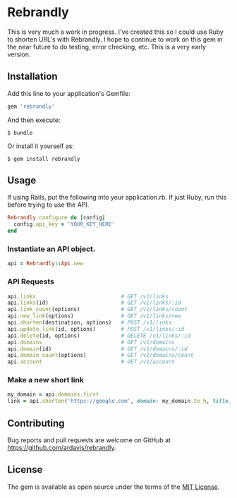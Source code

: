 # Rebrandly

This is very much a work in progress. I've created this so I could use Ruby to
shorten URL's with Rebrandly. I hope to continue to work on this gem in the near
future to do testing, error checking, etc. This is a very early version.

## Installation

Add this line to your application's Gemfile:

```ruby
gem 'rebrandly'
```

And then execute:

    $ bundle

Or install it yourself as:

    $ gem install rebrandly

## Usage

If using Rails, put the following into your application.rb. If just Ruby,
run this before trying to use the API.

```ruby
Rebrandly.configure do |config|
  config.api_key = 'YOUR_KEY_HERE'
end
```

### Instantiate an API object.

```ruby
api = Rebrandly::Api.new
```

### API Requests

```ruby
api.links                           # GET /v1/links
api.links(id)                       # GET /v1/links/:id
api.link_count(options)             # GET /v1/links/count
api.new_link(options)               # GET /v1/links/new
api.shorten(destination, options)   # POST /v1/links
api.update_link(id, options)        # POST /v1/links/:id
api.delete(id, options)             # DELETE /v1/links/:id
api.domains                         # GET /v1/domains
api.domain(id)                      # GET /v1/domains/:id
api.domain_count(options)           # GET /v1/domains/count
api.account                         # GET /v1/account
```

### Make a new short link

```ruby
my_domain = api.domains.first
link = api.shorten('https://google.com', domain: my_domain.to_h, title: 'Google', description: 'The Googles!!!', favourite: true)
```

## Contributing

Bug reports and pull requests are welcome on GitHub at https://github.com/ardavis/rebrandly.


## License

The gem is available as open source under the terms of the [MIT License](http://opensource.org/licenses/MIT).
